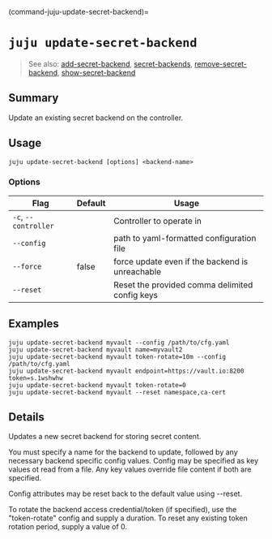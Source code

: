 (command-juju-update-secret-backend)=
# `juju update-secret-backend`
> See also: [add-secret-backend](#add-secret-backend), [secret-backends](#secret-backends), [remove-secret-backend](#remove-secret-backend), [show-secret-backend](#show-secret-backend)

## Summary
Update an existing secret backend on the controller.

## Usage
```juju update-secret-backend [options] <backend-name>```

### Options
| Flag | Default | Usage |
| --- | --- | --- |
| `-c`, `--controller` |  | Controller to operate in |
| `--config` |  | path to yaml-formatted configuration file |
| `--force` | false | force update even if the backend is unreachable |
| `--reset` |  | Reset the provided comma delimited config keys |

## Examples

    juju update-secret-backend myvault --config /path/to/cfg.yaml
    juju update-secret-backend myvault name=myvault2
    juju update-secret-backend myvault token-rotate=10m --config /path/to/cfg.yaml
    juju update-secret-backend myvault endpoint=https://vault.io:8200 token=s.1wshwhw
    juju update-secret-backend myvault token-rotate=0
    juju update-secret-backend myvault --reset namespace,ca-cert


## Details

Updates a new secret backend for storing secret content.

You must specify a name for the backend to update,
followed by any necessary backend specific config values.
Config may be specified as key values ot read from a file.
Any key values override file content if both are specified.

Config attributes may be reset back to the default value using --reset.

To rotate the backend access credential/token (if specified), use
the "token-rotate" config and supply a duration. To reset any existing
token rotation period, supply a value of 0.